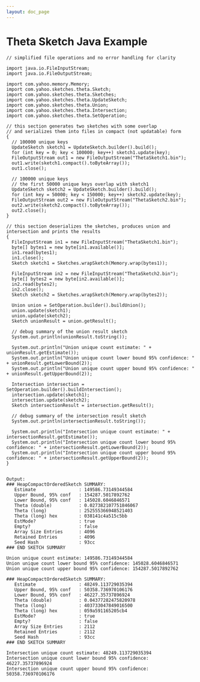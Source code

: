 ```yaml
---
layout: doc_page
---
```


# Theta Sketch Java Example

    // simplified file operations and no error handling for clarity

    import java.io.FileInputStream;
    import java.io.FileOutputStream;

    import com.yahoo.memory.Memory;
    import com.yahoo.sketches.theta.Sketch;
    import com.yahoo.sketches.theta.Sketches;
    import com.yahoo.sketches.theta.UpdateSketch;
    import com.yahoo.sketches.theta.Union;
    import com.yahoo.sketches.theta.Intersection;
    import com.yahoo.sketches.theta.SetOperation;

    // this section generates two sketches with some overlap
    // and serializes them into files in compact (not updatable) form
    {
      // 100000 unique keys
      UpdateSketch sketch1 = UpdateSketch.builder().build();
      for (int key = 0; key < 100000; key++) sketch1.update(key);
      FileOutputStream out1 = new FileOutputStream("ThetaSketch1.bin");
      out1.write(sketch1.compact().toByteArray());
      out1.close();

      // 100000 unique keys
      // the first 50000 unique keys overlap with sketch1
      UpdateSketch sketch2 = UpdateSketch.builder().build();
      for (int key = 50000; key < 150000; key++) sketch2.update(key);
      FileOutputStream out2 = new FileOutputStream("ThetaSketch2.bin");
      out2.write(sketch2.compact().toByteArray());
      out2.close();
    }

    // this section deserializes the sketches, produces union and intersection and prints the results
    {
      FileInputStream in1 = new FileInputStream("ThetaSketch1.bin");
      byte[] bytes1 = new byte[in1.available()];
      in1.read(bytes1);
      in1.close();
      Sketch sketch1 = Sketches.wrapSketch(Memory.wrap(bytes1));

      FileInputStream in2 = new FileInputStream("ThetaSketch2.bin");
      byte[] bytes2 = new byte[in2.available()];
      in2.read(bytes2);
      in2.close();
      Sketch sketch2 = Sketches.wrapSketch(Memory.wrap(bytes2));

      Union union = SetOperation.builder().buildUnion();
      union.update(sketch1);
      union.update(sketch2);
      Sketch unionResult = union.getResult();

      // debug summary of the union result sketch
      System.out.println(unionResult.toString());

      System.out.println("Union unique count estimate: " + unionResult.getEstimate());
      System.out.println("Union unique count lower bound 95% confidence: " + unionResult.getLowerBound(2));
      System.out.println("Union unique count upper bound 95% confidence: " + unionResult.getUpperBound(2));

      Intersection intersection = SetOperation.builder().buildIntersection();
      intersection.update(sketch1);
      intersection.update(sketch2);
      Sketch intersectionResult = intersection.getResult();

      // debug summary of the intersection result sketch
      System.out.println(intersectionResult.toString());

      System.out.println("Intersection unique count estimate: " + intersectionResult.getEstimate());
      System.out.println("Intersection unique count lower bound 95% confidence: " + intersectionResult.getLowerBound(2));
      System.out.println("Intersection unique count upper bound 95% confidence: " + intersectionResult.getUpperBound(2));
    }


    Output:
    ### HeapCompactOrderedSketch SUMMARY: 
       Estimate                : 149586.73149344584
       Upper Bound, 95% conf   : 154287.5017892762
       Lower Bound, 95% conf   : 145028.6046846571
       Theta (double)          : 0.027382107751846067
       Theta (long)            : 252555366948521403
       Theta (long) hex        : 038141c4a515c5bb
       EstMode?                : true
       Empty?                  : false
       Array Size Entries      : 4096
       Retained Entries        : 4096
       Seed Hash               : 93cc
    ### END SKETCH SUMMARY

    Union unique count estimate: 149586.73149344584
    Union unique count lower bound 95% confidence: 145028.6046846571
    Union unique count upper bound 95% confidence: 154287.5017892762

    ### HeapCompactOrderedSketch SUMMARY: 
       Estimate                : 48249.113729035394
       Upper Bound, 95% conf   : 50358.736970106176
       Lower Bound, 95% conf   : 46227.35737896924
       Theta (double)          : 0.04377282475820978
       Theta (long)            : 403733047849016500
       Theta (long) hex        : 059a591165205cb4
       EstMode?                : true
       Empty?                  : false
       Array Size Entries      : 2112
       Retained Entries        : 2112
       Seed Hash               : 93cc
    ### END SKETCH SUMMARY

    Intersection unique count estimate: 48249.113729035394
    Intersection unique count lower bound 95% confidence: 46227.35737896924
    Intersection unique count upper bound 95% confidence: 50358.736970106176
